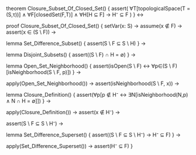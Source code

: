 theorem Closure_Subset_Of_Closed_Set() {
  assert(
    ∀T[topologicalSpace(T = (S,τ))] ∧
    ∀F[closedSet(F,T)] ∧
    ∀H[H ⊆ F] →
    H⁻ ⊆ F
  )
} ↔

proof Closure_Subset_Of_Closed_Set() {
  setVar(x: S) →
  assume(x ∉ F) →
  assert(x ∈ (S \ F)) →
  
  lemma Set_Difference_Subset() {
    assert(S \ F ⊆ S \ H)
  } →
  
  lemma Disjoint_Subsets() {
    assert((S \ F) ∩ H = ∅)
  } →
  
  lemma Open_Set_Neighborhood() {
    assert(isOpen(S \ F) ↔ ∀p∈(S \ F)[isNeighborhood(S \ F, p)])
  } →
  
  apply(Open_Set_Neighborhood()) →
  assert(isNeighborhood(S \ F, x)) →
  
  lemma Closure_Definition() {
    assert(∀p[p ∉ H⁻ ↔ ∃N[isNeighborhood(N,p) ∧ N ∩ H = ∅]])
  } →
  
  apply(Closure_Definition()) →
  assert(x ∉ H⁻) →
  
  assert(S \ F ⊆ S \ H⁻) →
  
  lemma Set_Difference_Superset() {
    assert((S \ F ⊆ S \ H⁻) → H⁻ ⊆ F)
  } →
  
  apply(Set_Difference_Superset()) →
  assert(H⁻ ⊆ F)
}